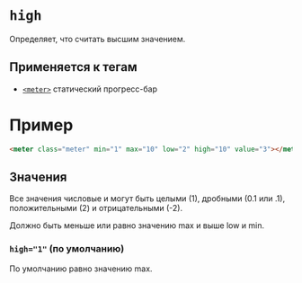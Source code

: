 # `high`

Определяет, что считать высшим значением.

## Применяется к тегам

- [`<meter>`](<../TAGS UI/meter.md>) статический прогресс-бар

# Пример

```html
<meter class="meter" min="1" max="10" low="2" high="10" value="3"></meter>
```

## Значения

Все значения числовые и могут быть целыми (1), дробными (0.1 или .1), положительными (2) и отрицательными (-2).

Должно быть меньше или равно значению max и выше low и min.

### `high="1"` (по умолчанию)

По умолчанию равно значению max.
